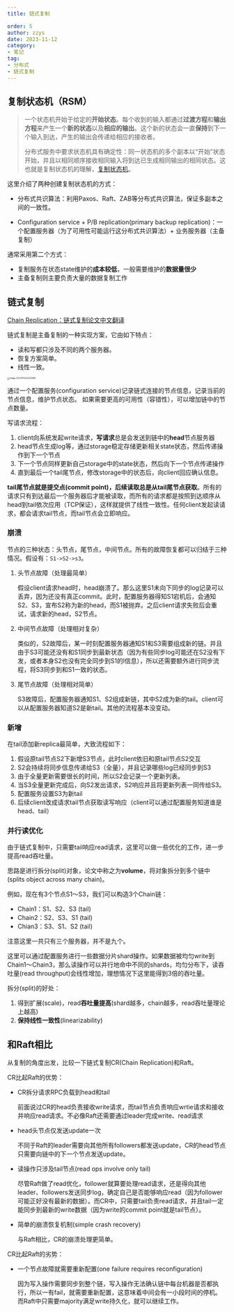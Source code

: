 ```yaml
---
title: 链式复制

order: 5
author: zzys
date: 2023-11-12
category:
- 笔记
tag:
- 分布式
- 链式复制
---
```


## 复制状态机（RSM）

> 一个状态机开始于给定的**开始状态**。每个收到的输入都通过**过渡方程**和**输出方程**来产生一个**新的状态**以及**相应的输出**。这个新的状态会一直**保持**到下一个输入到达，产生的输出会传递给相应的接收者。
>
> 分布式服务中要求状态机具有确定性：同一状态机的多个副本以“开始”状态开始，并且以相同顺序接收相同输入将到达已生成相同输出的相同状态。这也就是复制状态机的理解，[复制状态机](https://zhuanlan.zhihu.com/p/339156677)。

这里介绍了两种创建复制状态机的方式：

- 分布式共识算法：利用Paxos、Raft、ZAB等分布式共识算法，保证多副本之间的一致性。

- Configuration service + P/B replication(primary backup replication)：一个配置服务器（为了可用性可能运行这分布式共识算法）+ 业务服务器（主备复制）

通常采用第二个方式：

- 复制服务在状态state维护的**成本较低**，一般需要维护的**数据量很少**
- 主备复制则主要负责大量的数据复制工作

## 链式复制

[Chain Replication：链式复制论文中文翻译](https://zhuanlan.zhihu.com/p/533384629)

链式复制是主备复制的一种实现方案，它由如下特点：

- 读和写都只涉及不同的两个服务器。
- 恢复方案简单。
- 线性一致。

<img src="https://blog-zzys.oss-cn-beijing.aliyuncs.com/articles/feb0c784ea0fe70c4ac19a4bde148f2b.png" alt="image-20231114202331686" style="zoom: 33%;" />

通过一个配置服务(configuration service)记录链式连接的节点信息，记录当前的节点信息，维护节点状态。 如果需要更高的可用性（容错性），可以增加链中的节点数量。

写请求流程：

1. client向系统发起write请求，**写请求**总是会发送到链中的**head**节点服务器
2. head节点生成log等，通过storage稳定存储更新相关state状态，然后传递操作到下一个节点
3. 下一个节点同样更新自己storage中的state状态，然后向下一个节点传递操作
4. 直到最后一个tail尾节点，修改storage中的状态后，向client回应确认信息。

 **tail尾节点就是提交点(commit point)，后续读取总是从tail尾节点获取**。所有的请求只有到达最后一个服务器后才能被读取，而所有的请求都是按照到达顺序从head到tail依次应用（TCP保证），这样就提供了线性一致性。任何client发起读请求，都会请求tail节点，而tail节点会立即响应。

### 崩溃

节点的三种状态：头节点，尾节点，中间节点。所有的故障恢复都可以归结于三种情况。假设有：`S1->S2->s3`。

1. 头节点故障（处理最简单）

   假设client请求head时，head崩溃了。那么这里S1未向下同步的log记录可以丢弃，因为还没有真正commit。此时，配置服务器得知S1宕机后，会通知S2、S3，宣布S2称为新的head，而S1被抛弃。之后client请求失败后会重试，请求新的head，S2节点。

2. 中间节点故障（处理相对复杂）

   类似的，S2故障后，某一时刻配置服务器通知S1和S3需要组成新的链。并且由于S3可能还没有和S1同步到最新状态（因为有些同步log可能还在S2没有下发，或者本身S2也没有完全同步到S1的l信息），所以还需要额外进行同步流程，将S3同步到和S1一致的状态。

3. 尾节点故障（处理相对简单）

   S3故障后，配置服务器通知S1、S2组成新链，其中S2成为新的tail。client可以从配置服务器知道S2是新tail。其他的流程基本没变动。

### 新增

在tail添加新replica最简单，大致流程如下：

1. 假设原tail节点S2下新增S3节点，此时client依旧和原tail节点S2交互
2. S2会持续将同步信息传递给S3（全量），并且记录哪些log已经同步到S3
3. 由于全量更新需要很长的时间，所以S2会记录一个更新列表。
4. 当S3全量更新完成后，向S2发出请求，S2响应并且将更新列表一同传给S3。
5. 配置服务设置S3为新tail
6. 后续client改成请求tail节点获取读写响应（client可以通过配置服务知道谁是head、tail）

### 并行读优化

 由于链式复制中，只需要tail响应read请求，这里可以做一些优化的工作，进一步提高read吞吐量。

 思路是进行拆分(split)对象，论文中称之为**volume**，将对象拆分到多个链中(splits object across many chain)。

 例如，现在有3个节点S1～S3，我们可以构造3个Chain链：

- Chain1：S1、S2、S3 (tail)
- Chain2：S2、S3、S1 (tail)
- Chian3：S3、S1、S2 (tail)

注意这里一共只有三个服务器，并不是九个。

 这里可以通过配置服务进行一些数据分片shard操作。如果数据被均匀write到Chain1～Chain3，那么读操作可以并行地命中不同的shards，均匀分布下，读吞吐量(read throughput)会线性增加，理想情况下这里能得到3倍的吞吐量。

 拆分(split)的好处：

1. 得到扩展(scale)，read**吞吐量提高**(shard越多，chain越多，read吞吐量理论上越高)
2. **保持线性一致性**(linearizability)

## 和Raft相比

 从复制的角度出发，比较一下链式复制CR(Chain Replication)和Raft。

CR比起Raft的优势：

- CR拆分请求RPC负载到head和tail

  前面说过CR的head负责接收write请求，而tail节点负责响应wrtie请求和接收并响应read请求。不必像Raft还需要通过leader完成write、read请求

- head头节点仅发送update一次

  不同于Raft的leader需要向其他所有followers都发送update，CR的head节点只需要向链中的下一个节点发送update。

- 读操作只涉及tail节点(read ops involve only tail)

  尽管Raft做了read优化，follower就算要处理read请求，还是得向其他leader、followers发送同步log，确定自己是否能够响应read（因为follower可能正好没有最新的数据）。而CR中，只需要tail负责read请求，并且tail一定能同步到最新的write数据（因为write的commit point就是tail节点）。

- 简单的崩溃恢复机制(simple crash recovery)

  与Raft相比，CR的崩溃处理更简单。

CR比起Raft的劣势：

- 一个节点故障就需要重新配置(one failure requires reconfiguration)

  因为写入操作需要同步到整个链，写入操作无法确认链中每台机器是否都执行，所以一有fail，就需要重新配置，这意味着中间会有一小段时间的停机。而Raft中只需要majority满足write持久化，就可以继续工作。
